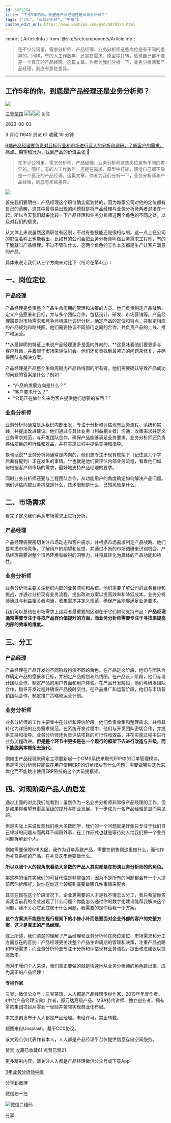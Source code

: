 ```yaml
---
id: 5879354
title: "工作5年的你，到底是产品经理还是业务分析师？"
tags: ["3年", "业务分析师", "中级"]
custom_edit_url: https://www.woshipm.com/pmd/5879354.html
---
```

import { ArticleInfo } from '@site/src/components/ArticleInfo';

<ArticleInfo
    author="三爷茶馆"
    authorLink="https://www.woshipm.com/u/177765"
    published="2023-08-03"
    views={11640}
    comments={3}
    collects={61}
/>

> 在不少公司里，需求分析师、产品经理、业务分析师这些岗位是有不同的差异的。同样，有的人工作数年，还是在需求、原型中打转，感觉自己都不像是一个真正的产品经理。这篇文章，作者为我们分析一下，业务分析师和产品经理，到底有那些差异。

---

## 工作5年的你，到底是产品经理还是业务分析师？

[![](https://static.woshipm.com/APP_U_201804_20180425204815_1984.jpeg?imageView2/1/w/72/h/72/q/100)](https://www.woshipm.com/u/177765)

[三爷茶馆](https://www.woshipm.com/u/177765) ![](https://static.woshipm.com/tag/1121_1@2x.png)![](https://static.woshipm.com/tag/2103_1@2x.png)![](https://static.woshipm.com/tag/2104_1@2x.png) 关注

2023-08-03

3 评论 11640 浏览 61 收藏 10 分钟

[B端产品经理要负责对目标行业和市场进行深入的分析和调研，了解客户的需求、痛点、期望和行为，找到产品的价值主张 🔗](https://ke.qidianla.com/courses/bcpm)

> 在不少公司里，需求分析师、产品经理、业务分析师这些岗位是有不同的差异的。同样，有的人工作数年，还是在需求、原型中打转，感觉自己都不像是一个真正的产品经理。这篇文章，作者为我们分析一下，业务分析师和产品经理，到底有那些差异。

![](https://image.woshipm.com/2023/07/07/47087d62-1c97-11ee-94c6-00163e0b5ff3.jpg)

首先我们要明白：产品经理这个职位确实挺独特的，因为每家公司对他的定位都有自己的范畴，这其中最容易出现的问题就是将产品经理与业务分析师两者混淆在一起。所以今天我们就来比较一下产品经理和业务分析师这两个角色的不同之处，以及对我们的启发。

从大体上来说虽然这俩职位有区别，不过有些技能还是很相似的。这一点上在公司的职位名称上也能看出，比如有的公司会把业务分析师叫做业务需求工程师，有的干脆就叫产品经理。不过不管叫什么，这两个角色的工作本质都是生产让客户满意的产品。

具体来说让我们从三个方向来对比下（结论在第4点）：

## 一、岗位定位

### 产品经理

产品经理是负责整个产品生命周期的管理和决策的人员。他们负责制定产品战略、定义产品愿景和目标，并与多个团队合作，包括设计、研发、市场营销等。产品经理需要对市场需求和竞争环境进行调研分析，确定产品的定位和特点，并制定相应的产品规划和路线图。他们需要协调不同部门之间的合作，并负责产品的上线、推广和运营。

**从最鲜明的特征上来说产品经理更多是面向外向的。**这意味着他们要更多与客户互动，并着眼于市场来评估机会。他们还负责找到最紧迫的问题来修复，并确保团队有解决方案。

产品经理是产品整个生命周期内产品路线图的所有者，他们需要确认导致产品成功的问题的答案是什么？例如：

*   “产品的发展方向是什么？”
*   “客户要求什么？”
*   “公司正在做什么来为客户提供他们想要的东西？”

### 业务分析师

业务分析师通常是从组织内部出发，专注于分析和评估现有业务流程、系统和实践，并提出改进建议。他们通过与具体业务（利益相关者）沟通，收集需求并定义业务需求规范，与开发团队合作，确保产品能够满足业务要求。业务分析师还负责评估项目的可行性和效益，并在实施过程中提供支持和指导。

换句话说**业务分析师通常是内向的，他们更专注于现有框架下（记住这几个字后面有提到）正在发生的事情。**也就是他们要评估内部业务流程，看看他们如何根据客户和市场的需求，最好地支持产品经理的要求。

同时业务分析师还要与工程团队合作，从功能用户的角度确定如何解决产品问题。他们评估内部业务挑战是什么，技术限制是什么，已知风险是什么。

## 二、市场需求

看完了定义我们再从市场需求上进行分析。

### 产品经理

产品经理需要密切关注市场动态和客户需求，并根据市场需求制定产品战略。他们要考虑市场竞争，了解用户的期望和反馈，并通过不断的市场调研来识别机会。产品经理需要对整个市场环境有敏锐的洞察力，并将其转化为具体的产品功能和特性。

### 业务分析师

业务分析师主要关注组织内部的业务流程和系统。他们需要了解公司的业务目标和挑战，并通过分析现有业务流程，提出改进方案以提高效率和降低成本。业务分析师通过与利益相关者沟通，收集需求并定义规范，确保产品能够满足业务要求。

我们可以总结在市场需求上这两者最重要的区别在于它们如何支持产品：**产品经理通常需要专注于寻找产品有价值提升的方面，而业务分析师需要专注于寻找来提高内部的效率的维度。**

## 三、分工

### 产品经理

产品经理在产品开发的不同阶段扮演不同的角色。在产品定义阶段，他们与团队合作确定产品的愿景和目标，并制定产品规划和路线图。在产品设计阶段，他们与设计团队合作，制定产品的用户界面和用户体验。在产品开发阶段，他们与研发团队合作，指导开发过程并确保产品按时交付。在产品推广和运营阶段，他们与市场营销团队合作，制定推广策略和运营计划。

### 业务分析师

业务分析师的工作主要集中在分析和评估阶段。他们负责收集和整理需求，并将其转化为详细的业务需求规范。在系统开发过程中，他们与开发团队密切合作，并提供支持和指导。业务分析师还负责评估项目的可行性和效益，并在实施过程中进行业务流程改进。**但是整个环节中更多是在一个现行的框架下去进行改造与升级，而不能脱离本框架去迭代。**

例如由产品经理来确定立项要新起一个OMS系统来取代ERP中的订单管理模块，但是需求分析师只能说在用户使用ERP的订单模块有什么问题，需要做哪些迭代来优化而不能跳出使用ERP系统的这个大前提框架。

## 四、对现阶段产品人的启发

通过上面的对比我们能看到：虽然作为一名业务分析师非常像产品经理的工作，但是如果你希望有更高层级的提升与职业发展，下一步成为一名产品经理是显而易见的。

但是实际上来说反观我们绝大多数同学，我们的一个问题就是好像只专注于我们自己领域的问题从而两耳不闻窗外事，在工作形式也就是等待别人给我们把一个业务问题拆解到个人。

例如需要保障618大促，我作为订单系统产品，需要在销售侧这里做什么，而他作为补货系统的产品，在补货这里他要做什么。

**所以以我个人的视角来看绝大多数的产品人其实都是在扮演业务分析师的的角色。**

那这样的话其实我们的可替代性是非常强的，因为不是所有的问题都会有一个人提前帮你拆解好，说你在你这个领域到底要做哪几件事情来配合。

其实在现在这个阶段情况下，企业更需要的人才是我不懂怎么分工，我只希望你告诉我当前我的企业出现了什么问题？你能怎么通过你的数字化建设能帮我解决这个问题，我不关心它到底属于什么问题，我需要的是你给我一个方案。

**这个方案决不能是在现行框架下的小修小补而是要面对企业外部的客户的完整方案，这才是真正的产品经理。**

综上所述，我们清楚的理解了产品经理和业务分析师在岗位定位、市场需求和分工方面存在的区别：产品经理更关注整个产品生命周期的管理和决策，注重产品战略和市场需求；而业务分析师更专注于分析和评估现有业务流程，提出改进建议以提高效率。

而对于我们个人来说，我们真正要做的就是快速地从业务分析师的角色跳出来，成为真正的产品经理！

**专栏作家**

三爷，微信公众号：三爷茶馆，人人都是产品经理专栏作家，2019年年度作者。《中台产品经理宝典》作者，原万达高级产品、MBA特约讲师、独立创业者，拥有多款集团项目从零到一经验并带领实现商业化布局。

本文原创发布于人人都是产品经理。未经许可，禁止转载。

题图来自Unsplash，基于CC0协议。

该文观点仅代表作者本人，人人都是产品经理平台仅提供信息存储空间服务。

赞赏 收藏已收藏61 点赞已赞21

更多精彩内容，请关注人人都是产品经理微信公众号或下载App

[3年](https://www.woshipm.com/tag/3%e5%b9%b4)[业务分析师](https://www.woshipm.com/tag/%e4%b8%9a%e5%8a%a1%e5%88%86%e6%9e%90%e5%b8%88)[中级](https://www.woshipm.com/tag/%e4%b8%ad%e7%ba%a7)

[分享到微博](https://service.weibo.com/share/share.php?appkey=2775287854&title=工作5年的你，到底是产品经理还是业务分析师？&url=https://www.woshipm.com/pmd/5879354.html&pic=https://image.woshipm.com/2023/07/07/47087d62-1c97-11ee-94c6-00163e0b5ff3.jpg)

微信扫一扫

![微信二维码](https://api.pwmqr.com/qrcode/create/?url=https://www.woshipm.com/pmd/5879354.html)

分享